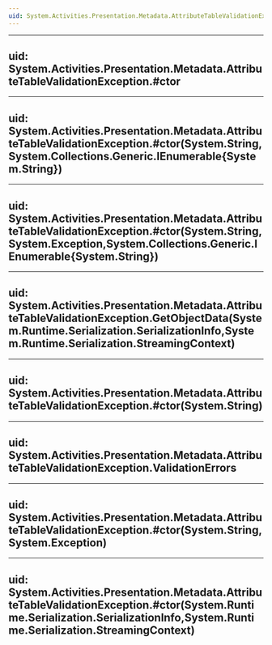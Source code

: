 ```yaml
---
uid: System.Activities.Presentation.Metadata.AttributeTableValidationException
---
```


---
uid: System.Activities.Presentation.Metadata.AttributeTableValidationException.#ctor
---

---
uid: System.Activities.Presentation.Metadata.AttributeTableValidationException.#ctor(System.String,System.Collections.Generic.IEnumerable{System.String})
---

---
uid: System.Activities.Presentation.Metadata.AttributeTableValidationException.#ctor(System.String,System.Exception,System.Collections.Generic.IEnumerable{System.String})
---

---
uid: System.Activities.Presentation.Metadata.AttributeTableValidationException.GetObjectData(System.Runtime.Serialization.SerializationInfo,System.Runtime.Serialization.StreamingContext)
---

---
uid: System.Activities.Presentation.Metadata.AttributeTableValidationException.#ctor(System.String)
---

---
uid: System.Activities.Presentation.Metadata.AttributeTableValidationException.ValidationErrors
---

---
uid: System.Activities.Presentation.Metadata.AttributeTableValidationException.#ctor(System.String,System.Exception)
---

---
uid: System.Activities.Presentation.Metadata.AttributeTableValidationException.#ctor(System.Runtime.Serialization.SerializationInfo,System.Runtime.Serialization.StreamingContext)
---
